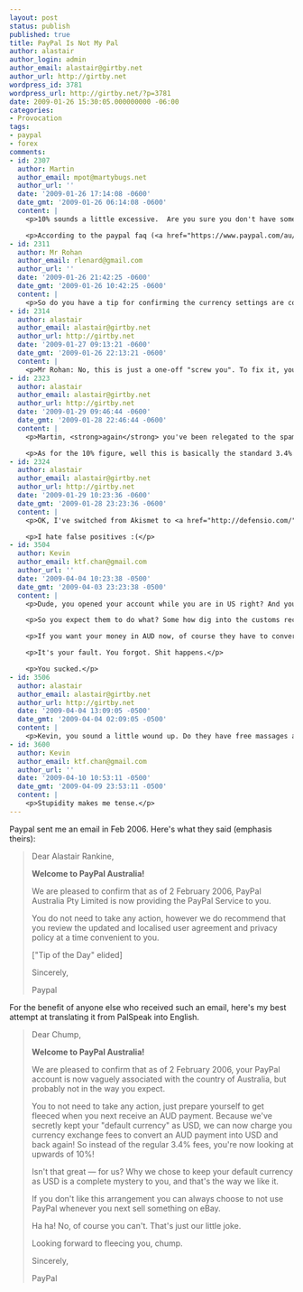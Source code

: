 ```yaml
---
layout: post
status: publish
published: true
title: PayPal Is Not My Pal
author: alastair
author_login: admin
author_email: alastair@girtby.net
author_url: http://girtby.net
wordpress_id: 3781
wordpress_url: http://girtby.net/?p=3781
date: 2009-01-26 15:30:05.000000000 -06:00
categories:
- Provocation
tags:
- paypal
- forex
comments:
- id: 2307
  author: Martin
  author_email: mpot@martybugs.net
  author_url: ''
  date: '2009-01-26 17:14:08 -0600'
  date_gmt: '2009-01-26 06:14:08 -0600'
  content: |
    <p>10% sounds a little excessive.  Are you sure you don't have something mis-configured in your profile somewhere?</p>

    <p>According to the paypal faq (<a href="https://www.paypal.com/au/eBay/cgi-bin/webscr?cmd=&#95;display-receiving-fees" rel="nofollow">here</a>), for received payments less than AUD$5K, the fees are 2.4% + $0.30 AUD per transaction, and that matches the fees I've been paying on $AUD payments received.</p>
- id: 2311
  author: Mr Rohan
  author_email: rlenard@gmail.com
  author_url: ''
  date: '2009-01-26 21:42:25 -0600'
  date_gmt: '2009-01-26 10:42:25 -0600'
  content: |
    <p>So do you have a tip for confirming the currency settings are correct? Or is this a permanent "screw you" from PayPal?</p>
- id: 2314
  author: alastair
  author_email: alastair@girtby.net
  author_url: http://girtby.net
  date: '2009-01-27 09:13:21 -0600'
  date_gmt: '2009-01-26 22:13:21 -0600'
  content: |
    <p>Mr Rohan: No, this is just a one-off "screw you". To fix it, you go to "Manage Currencies" or similar in your profile. I'm pretty sure that screen didn't exist back in Feb 2006 when my account was converted over, but I can't be sure.</p>
- id: 2323
  author: alastair
  author_email: alastair@girtby.net
  author_url: http://girtby.net
  date: '2009-01-29 09:46:44 -0600'
  date_gmt: '2009-01-28 22:46:44 -0600'
  content: |
    <p>Martin, <strong>again</strong> you've been relegated to the spam bin! I have no idea why Akismet is treating your comments so badly, but I'll look into it.</p>

    <p>As for the 10% figure, well this is basically the standard 3.4% rate plus a ~6.5% rate on currency conversion - it's my observed figure rather than a stated PayPal charge.</p>
- id: 2324
  author: alastair
  author_email: alastair@girtby.net
  author_url: http://girtby.net
  date: '2009-01-29 10:23:36 -0600'
  date_gmt: '2009-01-28 23:23:36 -0600'
  content: |
    <p>OK, I've switched from Akismet to <a href="http://defensio.com/" rel="nofollow">Defensio</a> for spam filtering. Let's hope the false positive rate decreases.</p>

    <p>I hate false positives :(</p>
- id: 3504
  author: Kevin
  author_email: ktf.chan@gmail.com
  author_url: ''
  date: '2009-04-04 10:23:38 -0500'
  date_gmt: '2009-04-03 23:23:38 -0500'
  content: |
    <p>Dude, you opened your account while you are in US right? And you have been using it for your eBay transactions for a while in USD there right?</p>

    <p>So you expect them to do what? Some how dig into the customs record on government systems. Realise now you live in Australia. And change your default currency bank to USD?</p>

    <p>If you want your money in AUD now, of course they have to converted it back again. Is Paypal now suppose to operate some internal forex market and cross the spread for you?</p>

    <p>It's your fault. You forgot. Shit happens.</p>

    <p>You sucked.</p>
- id: 3506
  author: alastair
  author_email: alastair@girtby.net
  author_url: http://girtby.net
  date: '2009-04-04 13:09:05 -0500'
  date_gmt: '2009-04-04 02:09:05 -0500'
  content: |
    <p>Kevin, you sound a little wound up. Do they have free massages at your work? Maybe you should get one.</p>
- id: 3600
  author: Kevin
  author_email: ktf.chan@gmail.com
  author_url: ''
  date: '2009-04-10 10:53:11 -0500'
  date_gmt: '2009-04-09 23:53:11 -0500'
  content: |
    <p>Stupidity makes me tense.</p>
---
```

Paypal sent me an email in Feb 2006. Here's what they said (emphasis theirs):

> Dear Alastair Rankine, 
> 
> **Welcome to PayPal Australia!**
> 
> We are pleased to confirm that as of 2 February 2006, PayPal Australia Pty Limited is now providing the PayPal Service to you. 
> 
> You do not need to take any action, however we do recommend that you review the updated and localised user agreement and privacy policy at a time convenient to you. 
>
> ["Tip of the Day" elided]
> 
> Sincerely,
>
> Paypal

For the benefit of anyone else who received such an email, here's my best attempt at translating it from PalSpeak into English.

> Dear Chump,
>
> **Welcome to PayPal Australia!**
>
> We are pleased to confirm that as of 2 February 2006, your PayPal account is now vaguely associated with the country of Australia, but probably not in the way you expect.
>
> You to not need to take any action, just prepare yourself to get fleeced when you next receive an AUD payment. Because we've secretly kept your "default currency" as USD, we can now charge you currency exchange fees to convert an AUD payment into USD and back again! So instead of the regular 3.4% fees, you're now looking at upwards of 10%!
>
> Isn't that great &mdash; for us? Why we chose to keep your default currency as USD is a complete mystery to you, and that's the way we like it.
>
> If you don't like this arrangement you can always choose to not use PayPal whenever you next sell something on eBay.
>
> Ha ha! No, of course you can't. That's just our little joke.
>
> Looking forward to fleecing you, chump.
>
> Sincerely,
>
> PayPal
